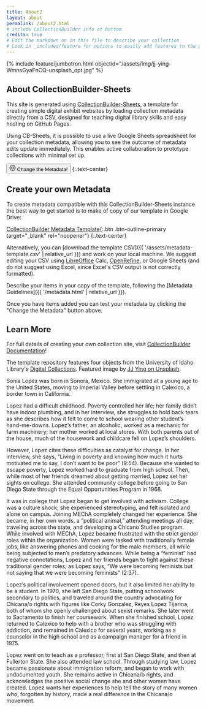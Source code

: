 ```yaml
---
title: About2
layout: about
permalink: /about2.html
# include CollectionBuilder info at bottom
credits: true
# Edit the markdown on in this file to describe your collection
# Look in _includes/feature for options to easily add features to the page
---
```


{% include feature/jumbotron.html objectid="/assets/img/jj-ying-WmnsGyaFnCQ-unsplash_opt.jpg" %}

## About CollectionBuilder-Sheets

This site is generated using [CollectionBuilder-Sheets](https://github.com/CollectionBuilder/collectionbuilder-sheets), a template  for creating simple digital exhibit websites by loading collection metadata directly from a CSV, designed for teaching digital library skills and easy hosting on GitHub Pages.

Using CB-Sheets, it is possible to use a live Google Sheets spreadsheet for your collection metadata, allowing you to see the outcome of metadata edits update immediately.
This enables active collaboration to prototype collections with minimal set up.

<button class="btn btn-lg btn-success" data-bs-toggle="modal" data-bs-target="#cbSetUpModal">
    <svg class="bi icon-sprite" xmlns="http://www.w3.org/2000/svg" width="16" height="16" fill="currentColor" viewBox="0 0 16 16" aria-hidden="true">
        <path d="M8 4.754a3.246 3.246 0 1 0 0 6.492 3.246 3.246 0 0 0 0-6.492zM5.754 8a2.246 2.246 0 1 1 4.492 0 2.246 2.246 0 0 1-4.492 0z"/>
        <path d="M9.796 1.343c-.527-1.79-3.065-1.79-3.592 0l-.094.319a.873.873 0 0 1-1.255.52l-.292-.16c-1.64-.892-3.433.902-2.54 2.541l.159.292a.873.873 0 0 1-.52 1.255l-.319.094c-1.79.527-1.79 3.065 0 3.592l.319.094a.873.873 0 0 1 .52 1.255l-.16.292c-.892 1.64.901 3.434 2.541 2.54l.292-.159a.873.873 0 0 1 1.255.52l.094.319c.527 1.79 3.065 1.79 3.592 0l.094-.319a.873.873 0 0 1 1.255-.52l.292.16c1.64.893 3.434-.902 2.54-2.541l-.159-.292a.873.873 0 0 1 .52-1.255l.319-.094c1.79-.527 1.79-3.065 0-3.592l-.319-.094a.873.873 0 0 1-.52-1.255l.16-.292c.893-1.64-.902-3.433-2.541-2.54l-.292.159a.873.873 0 0 1-1.255-.52l-.094-.319zm-2.633.283c.246-.835 1.428-.835 1.674 0l.094.319a1.873 1.873 0 0 0 2.693 1.115l.291-.16c.764-.415 1.6.42 1.184 1.185l-.159.292a1.873 1.873 0 0 0 1.116 2.692l.318.094c.835.246.835 1.428 0 1.674l-.319.094a1.873 1.873 0 0 0-1.115 2.693l.16.291c.415.764-.42 1.6-1.185 1.184l-.291-.159a1.873 1.873 0 0 0-2.693 1.116l-.094.318c-.246.835-1.428.835-1.674 0l-.094-.319a1.873 1.873 0 0 0-2.692-1.115l-.292.16c-.764.415-1.6-.42-1.184-1.185l.159-.291A1.873 1.873 0 0 0 1.945 8.93l-.319-.094c-.835-.246-.835-1.428 0-1.674l.319-.094A1.873 1.873 0 0 0 3.06 4.377l-.16-.292c-.415-.764.42-1.6 1.185-1.184l.292.159a1.873 1.873 0 0 0 2.692-1.115l.094-.319z"/>
    </svg> 
    Change the Metadata!
</button>
{:.text-center}

## Create your own Metadata

To create metadata compatible with this CollectionBuilder-Sheets instance the best way to get started is to make of copy of our template in Google Drive:

[CollectionBuilder Metadata Template](https://docs.google.com/spreadsheets/d/1Uv9ytll0hysMOH1j-VL1lZx6PWvc1zf3L35sK_4IuzI/copy?usp=sharing){:.btn .btn-outline-primary target="_blank" rel="noopener"}
{:.text-center}

Alternatively, you can [download the template CSV]({{ '/assets/metadata-template.csv' | relative_url }}) and work on your local machine.
We suggest editing your CSV using [LibreOffice](https://www.libreoffice.org/) Calc, [OpenRefine](https://openrefine.org/), or Google Sheets (and do not suggest using Excel, since Excel's CSV output is not correctly formatted).

Describe your items in your copy of the template, following the [Metadata Guidelines]({{ '/metadata.html' | relative_url }}). 

Once you have items added you can test your metadata by clicking the "Change the Metadata" button above.

## Learn More

For full details of creating your own collection site, visit [CollectionBuilder Documentation](https://collectionbuilder.github.io/cb-docs/)!

The template repository features four objects from the University of Idaho Library's [Digital Collections](https://www.lib.uidaho.edu/digital). 
Featured image by [JJ Ying on Unsplash](https://unsplash.com/photos/WmnsGyaFnCQ).



<p>Sonia Lopez was born in Sonora, Mexico. She immigrated at a young age to the United States, moving to Imperial Valley before settling in Calexico, a border town in California.</p>

<p>Lopez had a difficult childhood. Poverty controlled her life; her family didn’t have indoor plumbing, and in her interview, she struggles to hold back tears as she describes how it felt to come to school wearing other student’s hand-me-downs. Lopez’s father, an alcoholic, worked as a mechanic for farm machinery; her mother worked at local stores. With both parents out of the house, much of the housework and childcare fell on Lopez’s shoulders.</p>

<p>However, Lopez cites these difficulties as catalyst for change. In her interview, she says, “Living in poverty and knowing how much it hurts motivated me to say, I don’t want to be poor” (9:54). Because she wanted to escape poverty, Lopez worked hard to graduate from high school. Then, while most of her friends dreamed about getting married, Lopez set her sights on college. She attended community college before going to San Diego State through the Equal Opportunities Program in 1968.</p>

<p>It was in college that Lopez began to get involved with activism. College was a culture shock; she experienced stereotyping, and felt isolated and alone on campus. Joining MEChA completely changed her experience. She became, in her own words, a “political animal,” attending meetings all day, traveling across the state, and developing a Chicano Studies program. While involved with MEChA, Lopez became frustrated with the strict gender roles within the organization. Women were tasked with traditionally female jobs, like answering phones and cooking for the male members, all while being subjected to men’s predatory advances. While being a “feminist” had negative connotations, Lopez and her friends began to fight against these traditional gender roles; as Lopez says, “We were becoming feminists but not saying that we were becoming feminists” (2:37).</p>

<p>Lopez’s political involvement opened doors, but it also limited her ability to be a student. In 1970, she left San Diego State, putting schoolwork secondary to politics, and traveled around the country advocating for Chicana/o rights with figures like Corky Gonzalez, Reyes Lopez Tijerina, both of whom she openly challenged about sexist remarks. She later went to Sacramento to finish her coursework. When she finished school, Lopez returned to Calexico to help with a brother who was struggling with addiction, and remained in Calexico for several years, working as a counselor in the high school and as a campaign manager for a friend in 1975.</p>

<p>Lopez went on to teach as a professor, first at San Diego State, and then at Fullerton State. She also attended law school. Through studying law, Lopez became passionate about immigration reform, and began to work with undocumented youth. She remains active in Chicana/o rights, and acknowledges the positive social change she and other women have created. Lopez wants her experiences to help tell the story of many women who, forgotten by history, made a real difference in the Chicana/o movement.&nbsp;</p>


